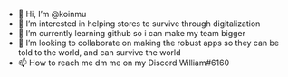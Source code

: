 - 👋 Hi, I’m @koinmu
- 👀 I’m interested in helping stores to survive through digitalization
- 🌱 I’m currently learning github so i can make my team bigger
- 💞️ I’m looking to collaborate on making the robust apps so they can be told to the world, and can survive the world
- 📫 How to reach me dm me on my Discord William#6160


<!---
koinmu/koinmu is a ✨ special ✨ repository because its `README.md` (this file) appears on your GitHub profile.
You can click the Preview link to take a look at your changes.
--->
